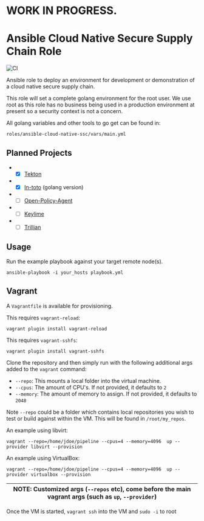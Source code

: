 # WORK IN PROGRESS.

Ansible Cloud Native Secure Supply Chain Role
=============================================

![CI](https://github.com/redhat-octo-security/ansible-cloud-native-ssc/workflows/CI/badge.svg)

Ansible role to deploy an environment for development or demonstration of a
cloud native secure supply chain.

This role will set a complete golang environment for the root user. We use root
as this role has no business being used in a production environment at present
so a security context is not a concern.

All golang variables and other tools to go get can be found in:

`roles/ansible-cloud-native-ssc/vars/main.yml`

Planned Projects
----------------

* - [x] [Tekton](https://tekton.dev/)
* - [x] [In-toto](https://in-toto.io/) (golang version)
* - [ ] [Open-Policy-Agent](https://www.openpolicyagent.org/)
* - [ ] [Keylime](https://keylime.dev/)
* - [ ] [Trillian](https://github.com/google/trillian)

Usage
-----

Run the example playbook against your target remote node(s).

```
ansible-playbook -i your_hosts playbook.yml
```
Vagrant
-------

A `Vagrantfile` is available for provisioning.

This requires `vagrant-reload`:

`vagrant plugin install vagrant-reload`

This requires `vagrant-sshfs`:

`vagrant plugin install vagrant-sshfs`


Clone the repository and then simply run with the following additional args
added to the `vagrant` command:

* `--repo`: This mounts a local folder into the virtual machine.
* `--cpus`: The amount of CPU's. If not provided, it defaults to `2`
* `--memory`: The amount of memory to assign.  If not provided, it defaults to `2048`


Note `--repo` could be a folder which contains local repositories you wish to
test or build against within the VM. This will be found in `/root/my_repos`.


An example using libvirt:

```
vagrant --repo=/home/jdoe/pipeline --cpus=4 --memory=4096  up --provider libvirt --provision
```

An example using VirtualBox:

```
vagrant --repo=/home/jdoe/pipeline --cpus=4 --memory=4096  up --provider virtualbox --provision
```

| NOTE: Customized args (`--repos` etc), come before the main vagrant args (such as `up`, `--provider`) |
| --- |

Once the VM is started, `vagrant ssh` into the VM and `sudo -i` to root
